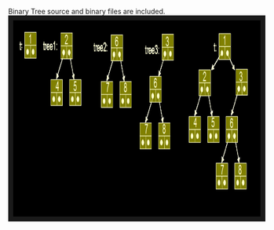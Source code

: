 Binary Tree source and binary files are included.
<a href="https://github.com/Vision-Paudel/Trees/blob/master/Binary%20Tree/Binary%20Tree.png"><img src="https://github.com/Vision-Paudel/Trees/blob/master/Binary%20Tree/Binary%20Tree.png" alt="Image could not be displayed" width="1000" height="400" border="10" /></a>
